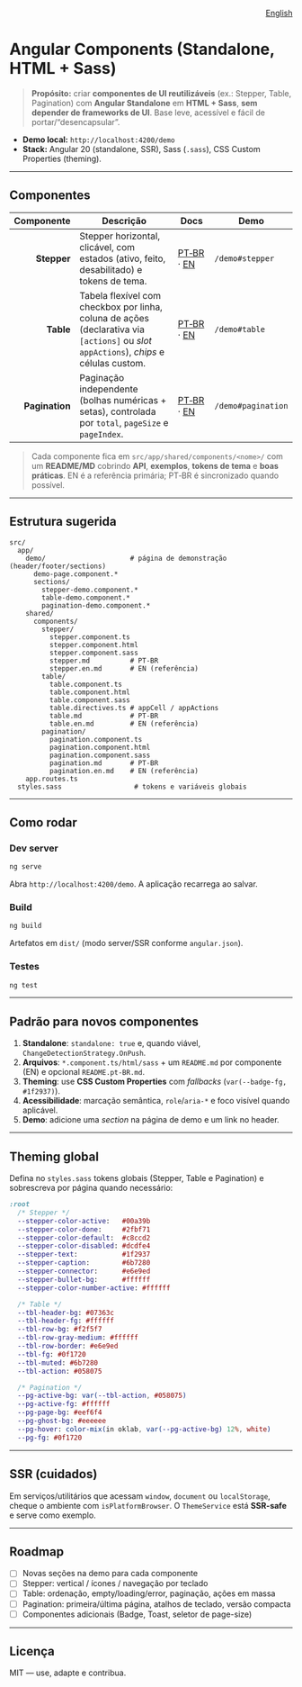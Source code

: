 <p align="right"><a href="./README.md">English</a></p>

# Angular Components (Standalone, HTML + Sass)

> **Propósito:** criar **componentes de UI reutilizáveis** (ex.: Stepper, Table, Pagination) com **Angular Standalone** em **HTML + Sass**, **sem depender de frameworks de UI**. Base leve, acessível e fácil de portar/“desencapsular”.

- **Demo local:** `http://localhost:4200/demo`
- **Stack:** Angular 20 (standalone, SSR), Sass (`.sass`), CSS Custom Properties (theming).

---

## Componentes

| Componente | Descrição | Docs | Demo |
|-----------:|-----------|------|------|
| **Stepper** | Stepper horizontal, clicável, com estados (ativo, feito, desabilitado) e tokens de tema. | [PT‑BR](src/app/shared/components/stepper/stepper.md) · [EN](src/app/shared/components/stepper/stepper.en.md) | `/demo#stepper` |
| **Table** | Tabela flexível com checkbox por linha, coluna de ações (declarativa via `[actions]` ou *slot* `appActions`), *chips* e células custom. | [PT‑BR](src/app/shared/components/table/table.md) · [EN](src/app/shared/components/table/table.en.md) | `/demo#table` |
| **Pagination** | Paginação independente (bolhas numéricas + setas), controlada por `total`, `pageSize` e `pageIndex`. | [PT‑BR](src/app/shared/components/pagination/pagination.md) · [EN](src/app/shared/components/pagination/pagination.en.md) | `/demo#pagination` |

> Cada componente fica em `src/app/shared/components/<nome>/` com um **README/MD** cobrindo **API**, **exemplos**, **tokens de tema** e **boas práticas**. EN é a referência primária; PT‑BR é sincronizado quando possível.

---

## Estrutura sugerida

```
src/
  app/
    demo/                     # página de demonstração (header/footer/sections)
      demo-page.component.*
      sections/
        stepper-demo.component.*
        table-demo.component.*
        pagination-demo.component.*
    shared/
      components/
        stepper/
          stepper.component.ts
          stepper.component.html
          stepper.component.sass
          stepper.md          # PT‑BR
          stepper.en.md       # EN (referência)
        table/
          table.component.ts
          table.component.html
          table.component.sass
          table.directives.ts # appCell / appActions
          table.md            # PT‑BR
          table.en.md         # EN (referência)
        pagination/
          pagination.component.ts
          pagination.component.html
          pagination.component.sass
          pagination.md       # PT‑BR
          pagination.en.md    # EN (referência)
    app.routes.ts
  styles.sass                  # tokens e variáveis globais
```

---

## Como rodar

### Dev server
```bash
ng serve
```
Abra `http://localhost:4200/demo`. A aplicação recarrega ao salvar.

### Build
```bash
ng build
```
Artefatos em `dist/` (modo server/SSR conforme `angular.json`).

### Testes
```bash
ng test
```

---

## Padrão para novos componentes

1. **Standalone**: `standalone: true` e, quando viável, `ChangeDetectionStrategy.OnPush`.
2. **Arquivos**: `*.component.ts/html/sass` + um `README.md` por componente (EN) e opcional `README.pt-BR.md`.
3. **Theming**: use **CSS Custom Properties** com *fallbacks* (`var(--badge-fg, #1f2937)`).
4. **Acessibilidade**: marcação semântica, `role`/`aria-*` e foco visível quando aplicável.
5. **Demo**: adicione uma *section* na página de demo e um link no header.

---

## Theming global

Defina no `styles.sass` tokens globais (Stepper, Table e Pagination) e sobrescreva por página quando necessário:

```sass
:root
  /* Stepper */
  --stepper-color-active:   #00a39b
  --stepper-color-done:     #2fbf71
  --stepper-color-default:  #c8ccd2
  --stepper-color-disabled: #dcdfe4
  --stepper-text:           #1f2937
  --stepper-caption:        #6b7280
  --stepper-connector:      #e6e9ed
  --stepper-bullet-bg:      #ffffff
  --stepper-color-number-active: #ffffff

  /* Table */
  --tbl-header-bg: #07363c
  --tbl-header-fg: #ffffff
  --tbl-row-bg: #f2f5f7
  --tbl-row-gray-medium: #ffffff
  --tbl-row-border: #e6e9ed
  --tbl-fg: #0f1720
  --tbl-muted: #6b7280
  --tbl-action: #058075

  /* Pagination */
  --pg-active-bg: var(--tbl-action, #058075)
  --pg-active-fg: #ffffff
  --pg-page-bg: #eef6f4
  --pg-ghost-bg: #eeeeee
  --pg-hover: color-mix(in oklab, var(--pg-active-bg) 12%, white)
  --pg-fg: #0f1720
```

---

## SSR (cuidados)

Em serviços/utilitários que acessam `window`, `document` ou `localStorage`, cheque o ambiente com `isPlatformBrowser`. O `ThemeService` está **SSR-safe** e serve como exemplo.

---

## Roadmap

- [ ] Novas seções na demo para cada componente
- [ ] Stepper: vertical / ícones / navegação por teclado
- [ ] Table: ordenação, empty/loading/error, paginação, ações em massa
- [ ] Pagination: primeira/última página, atalhos de teclado, versão compacta
- [ ] Componentes adicionais (Badge, Toast, seletor de page-size)

---

## Licença

MIT — use, adapte e contribua.
